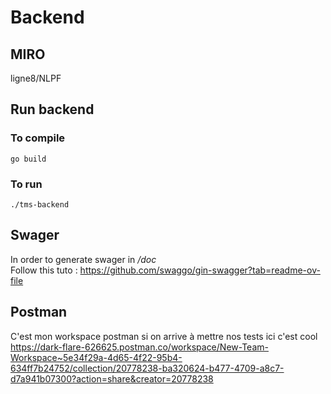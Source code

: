 # Backend

## MIRO

ligne8/NLPF

## Run backend

### To compile

```
go build
```

### To run

```
./tms-backend
```

## Swager

In order to generate swager in _/doc_  
Follow this tuto :
https://github.com/swaggo/gin-swagger?tab=readme-ov-file

## Postman

C'est mon workspace postman si on arrive à mettre nos tests ici c'est cool<br />
https://dark-flare-626625.postman.co/workspace/New-Team-Workspace~5e34f29a-4d65-4f22-95b4-634ff7b24752/collection/20778238-ba320624-b477-4709-a8c7-d7a941b07300?action=share&creator=20778238
